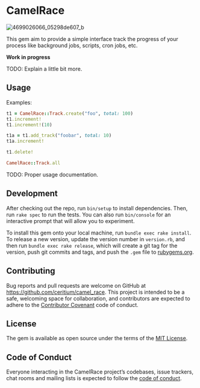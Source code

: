 # CamelRace

![4699026066_05298de607_b](https://user-images.githubusercontent.com/16633/32769890-ddaa2dde-c91d-11e7-8efe-d212f948aed2.jpg)

This gem aim to provide a simple interface track the progress of your process like background jobs, scripts, cron jobs, etc.

**Work in progress**

TODO: Explain a little bit more.

## Usage

Examples:

```ruby
t1 = CamelRace::Track.create("foo", total: 100)
t1.increment!
t1.increment!(10)

t1a = t1.add_track("foobar", total: 10)
t1a.increment!

t1.delete!

CamelRace::Track.all
```

TODO: Proper usage documentation.

## Development

After checking out the repo, run `bin/setup` to install dependencies. Then, run `rake spec` to run the tests. You can also run `bin/console` for an interactive prompt that will allow you to experiment.

To install this gem onto your local machine, run `bundle exec rake install`. To release a new version, update the version number in `version.rb`, and then run `bundle exec rake release`, which will create a git tag for the version, push git commits and tags, and push the `.gem` file to [rubygems.org](https://rubygems.org).

## Contributing

Bug reports and pull requests are welcome on GitHub at https://github.com/ceritium/camel_race. This project is intended to be a safe, welcoming space for collaboration, and contributors are expected to adhere to the [Contributor Covenant](http://contributor-covenant.org) code of conduct.

## License

The gem is available as open source under the terms of the [MIT License](https://opensource.org/licenses/MIT).

## Code of Conduct

Everyone interacting in the CamelRace project’s codebases, issue trackers, chat rooms and mailing lists is expected to follow the [code of conduct](https://github.com/ceritium/camel_race/blob/master/CODE_OF_CONDUCT.md).
